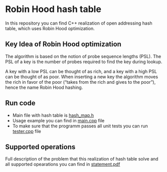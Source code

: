 # Robin Hood hash table
In this repository you can find C++ realization of open addressing hash table, which uses Robin Hood optimization. 

## Key Idea of Robin Hood optimization
The algorithm is based on the notion of probe sequence lengths (PSL). The PSL of a key is the number of probes required to find the key during lookup.


A key with a low PSL can be thought of as rich, and a key with a high PSL can be thought of as poor. 
When inserting a new key the algorithm moves the rich in favor of the 
poor (“takes from the rich and gives to the poor”), hence the name Robin Hood hashing.

## Run code
* Main file with hash table is [hash_map.h](hash_map.h)
* Usage example you can find in [main.cpp](main.cpp) file
* To make sure that the programm passes all unit tests you can run [tester.cpp](tester.cpp) file

## Supported operations
Full description of the problem that this realization of hash table solve and all supported opearations you can find in [statement.pdf](statement.pdf)
